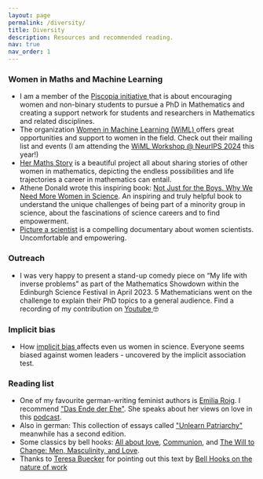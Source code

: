 ```yaml
---
layout: page
permalink: /diversity/
title: Diversity
description: Resources and recommended reading.
nav: true
nav_order: 1
---
```



### Women in Maths and Machine Learning
- I am a member of the <a href="https://piscopia.co.uk/">Piscopia initiative </a> that is about encouraging women and non-binary students to pursue a PhD in Mathematics and creating a support network for students and researchers in Mathematics and related disciplines.
- The organization <a href="https://www.wiml.org/"> Women in Machine Learning (WiML) </a> offers great opportunities and support to women in the field. Check out their mailing list and events (I am attending the <a href="https://sites.google.com/wimlworkshop.org/wiml-2024/home"> WiML Workshop @ NeurIPS 2024</a> this year!)
- <a href="https://hermathsstory.eu/">Her Maths Story</a> is a beautiful project all about sharing stories of other women in mathematics, depicting the endless possibilities and life trajectories a career in mathematics can entail.
- Athene Donald wrote this inspiring book: <a href="https://global.oup.com/academic/product/not-just-for-the-boys-9780192893406?cc=gb&lang=en&"> Not Just for the Boys.
Why We Need More Women in Science</a>. An inspiring and truly helpful book to understand the unique challenges of being part of a minority group in science, about the fascinations of science careers and to find empowerment.
- <a href="https://www.pictureascientist.com/"> Picture a scientist</a> is a compelling documentary about women scientists. Uncomfortable and empowering.

### Outreach
- I was very happy to present a stand-up comedy piece on “My life with inverse problems” as part of the Mathematics Showdown within the Edinburgh Science Festival in April 2023. 5 Mathematicians went on the challenge to explain their PhD topics to a general audience. Find a recording of my contribution on <a href="https://youtu.be/3X-fzkVcJyk"> Youtube </a> 🤓



### Implicit bias
- How <a href="https://www.aauw.org/resources/article/iat/">implicit bias </a> affects even us women in science. Everyone seems biased against women leaders - uncovered by the implicit association test.

### Reading list
- One of my favourite german-writing feminist authors is <a href="https://www.instagram.com/emiliazenzile/">Emilia Roig</a>. I recommend <a href="https://www.ullstein.de/werke/das-ende-der-ehe/hardcover/9783550202285">"Das Ende der Ehe"</a>. She speaks about her views on love in this <a href="https://chezmamapoule.com/emilia-roig-liebe/">podcast</a>.
- Also in german: This collection of essays called <a href="https://www.goodreads.com/book/show/61379879-unlearn-patriarchy">"Unlearn Patriarchy"</a> meanwhile has a second edition.
- Some classics by bell hooks: <a href="https://www.goodreads.com/book/show/17607.All_About_Love">All about love</a>, <a href="https://www.goodreads.com/book/show/32886.Communion">Communion</a>, and <a href="https://bellhooksbooks.com/product/the-will-to-change/">The Will to Change: Men, Masculinity, and Love</a>. 
- Thanks to <a href="https://www.instagram.com/fraeulein_tessa/">Teresa Buecker</a> for pointing out this text by <a href="https://drive.google.com/file/d/1ntzxq0e9yT1_Ni5KBdyIiByIVfhavIW_/view?usp=sharing">Bell Hooks on the nature of work</a>
